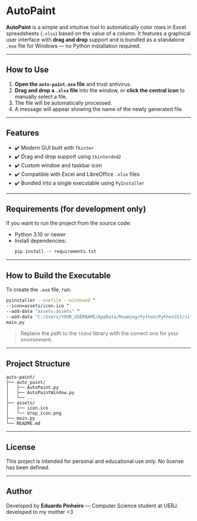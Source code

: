 # AutoPaint

**AutoPaint** is a simple and intuitive tool to automatically color rows in Excel spreadsheets (`.xlsx`) based on the value of a column. It features a graphical user interface with **drag and drop** support and is bundled as a standalone `.exe` file for Windows — no Python installation required.

---

## How to Use

1. **Open the `auto-paint.exe` file** and trust antivirus.
2. **Drag and drop a `.xlsx` file** into the window, or **click the central icon** to manually select a file.
3. The file will be automatically processed.
4. A message will appear showing the name of the newly generated file.

---

## Features

- ✔️ Modern GUI built with `Tkinter`
- ✔️ Drag and drop support using `tkinterdnd2`
- ✔️ Custom window and taskbar icon
- ✔️ Compatible with Excel and LibreOffice `.xlsx` files
- ✔️ Bundled into a single executable using `PyInstaller`

---

## Requirements (for development only)

If you want to run the project from the source code:

- Python 3.10 or newer
- Install dependencies:
  ```bash
  pip install -r requirements.txt
  ```

---

## How to Build the Executable

To create the `.exe` file, run:

```bash
pyinstaller --onefile --windowed ^
--icon=assets/icon.ico ^
--add-data "assets;assets" ^
--add-data "C:/Users/YOUR_USERNAME/AppData/Roaming/Python/Python311/site-packages/tkinterdnd2/tkdnd;tkinterdnd2/tkdnd" ^
main.py
```

> Replace the path to the `tkdnd` library with the correct one for your environment.

---

## Project Structure

```
auto-paint/
├── auto_paint/
│   ├── AutoPaint.py
│   ├── AutoPaintWindow.py
│   └── ...
├── assets/
│   ├── icon.ico
│   └── drop_icon.png
├── main.py
└── README.md
```

---

## License

This project is intended for personal and educational use only. No license has been defined.

---

## Author

Developed by **Eduardo Pinheiro** — Computer Science student at UERJ.
developed to my mother <3
